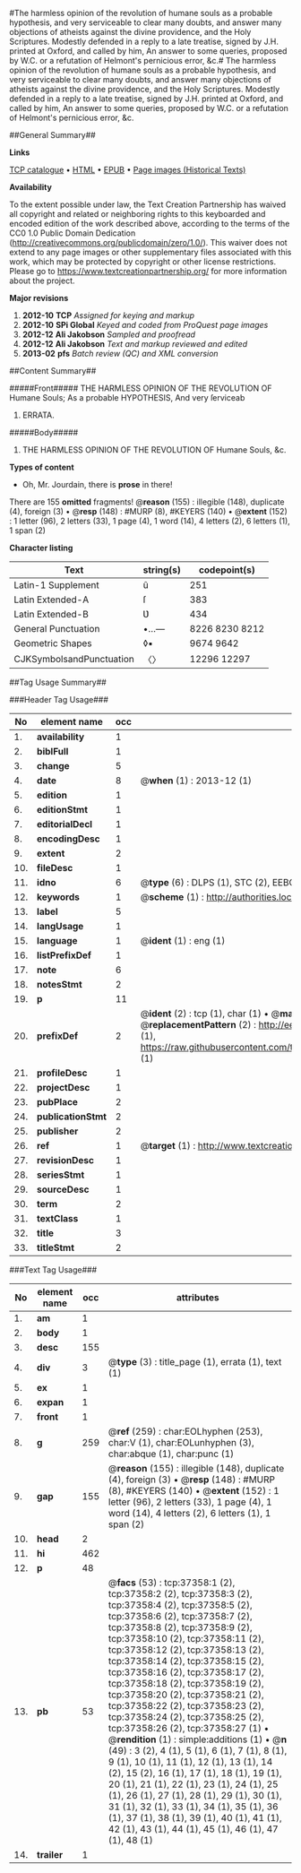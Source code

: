 #The harmless opinion of the revolution of humane souls as a probable hypothesis, and very serviceable to clear many doubts, and answer many objections of atheists against the divine providence, and the Holy Scriptures. Modestly defended in a reply to a late treatise, signed by J.H. printed at Oxford, and called by him, An answer to some queries, proposed by W.C. or a refutation of Helmont's pernicious error, &c.#
The harmless opinion of the revolution of humane souls as a probable hypothesis, and very serviceable to clear many doubts, and answer many objections of atheists against the divine providence, and the Holy Scriptures. Modestly defended in a reply to a late treatise, signed by J.H. printed at Oxford, and called by him, An answer to some queries, proposed by W.C. or a refutation of Helmont's pernicious error, &c.

##General Summary##

**Links**

[TCP catalogue](http://www.ota.ox.ac.uk/tcp/)  • 
[HTML](http://tei.it.ox.ac.uk/tcp/Texts-HTML/free/A45/A45603.html)  • 
[EPUB](http://tei.it.ox.ac.uk/tcp/Texts-EPUB/free/A45/A45603.epub) • 
[Page images (Historical Texts)](https://historicaltexts.jisc.ac.uk/eebo-99832883e)

**Availability**

To the extent possible under law, the Text Creation Partnership has waived all copyright and related or neighboring rights to this keyboarded and encoded edition of the work described above, according to the terms of the CC0 1.0 Public Domain Dedication (http://creativecommons.org/publicdomain/zero/1.0/). This waiver does not extend to any page images or other supplementary files associated with this work, which may be protected by copyright or other license restrictions. Please go to https://www.textcreationpartnership.org/ for more information about the project.

**Major revisions**

1. __2012-10__ __TCP__ *Assigned for keying and markup*
1. __2012-10__ __SPi Global__ *Keyed and coded from ProQuest page images*
1. __2012-12__ __Ali Jakobson__ *Sampled and proofread*
1. __2012-12__ __Ali Jakobson__ *Text and markup reviewed and edited*
1. __2013-02__ __pfs__ *Batch review (QC) and XML conversion*

##Content Summary##

#####Front#####
THE HARMLESS OPINION OF THE REVOLUTION OF Humane Souls; As a probable HYPOTHESIS, And very ſerviceab
1. ERRATA.

#####Body#####

1. THE HARMLESS OPINION OF THE REVOLUTION OF Humane Souls, &c.

**Types of content**

  * Oh, Mr. Jourdain, there is **prose** in there!

There are 155 **omitted** fragments! 
 @__reason__ (155) : illegible (148), duplicate (4), foreign (3)  •  @__resp__ (148) : #MURP (8), #KEYERS (140)  •  @__extent__ (152) : 1 letter (96), 2 letters (33), 1 page (4), 1 word (14), 4 letters (2), 6 letters (1), 1 span (2)

**Character listing**


|Text|string(s)|codepoint(s)|
|---|---|---|
|Latin-1 Supplement|û|251|
|Latin Extended-A|ſ|383|
|Latin Extended-B|Ʋ|434|
|General Punctuation|•…—|8226 8230 8212|
|Geometric Shapes|◊▪|9674 9642|
|CJKSymbolsandPunctuation|〈〉|12296 12297|

##Tag Usage Summary##

###Header Tag Usage###

|No|element name|occ|attributes|
|---|---|---|---|
|1.|__availability__|1||
|2.|__biblFull__|1||
|3.|__change__|5||
|4.|__date__|8| @__when__ (1) : 2013-12 (1)|
|5.|__edition__|1||
|6.|__editionStmt__|1||
|7.|__editorialDecl__|1||
|8.|__encodingDesc__|1||
|9.|__extent__|2||
|10.|__fileDesc__|1||
|11.|__idno__|6| @__type__ (6) : DLPS (1), STC (2), EEBO-CITATION (1), PROQUEST (1), VID (1)|
|12.|__keywords__|1| @__scheme__ (1) : http://authorities.loc.gov/ (1)|
|13.|__label__|5||
|14.|__langUsage__|1||
|15.|__language__|1| @__ident__ (1) : eng (1)|
|16.|__listPrefixDef__|1||
|17.|__note__|6||
|18.|__notesStmt__|2||
|19.|__p__|11||
|20.|__prefixDef__|2| @__ident__ (2) : tcp (1), char (1)  •  @__matchPattern__ (2) : ([0-9\-]+):([0-9IVX]+) (1), (.+) (1)  •  @__replacementPattern__ (2) : http://eebo.chadwyck.com/downloadtiff?vid=$1&page=$2 (1), https://raw.githubusercontent.com/textcreationpartnership/Texts/master/tcpchars.xml#$1 (1)|
|21.|__profileDesc__|1||
|22.|__projectDesc__|1||
|23.|__pubPlace__|2||
|24.|__publicationStmt__|2||
|25.|__publisher__|2||
|26.|__ref__|1| @__target__ (1) : http://www.textcreationpartnership.org/docs/. (1)|
|27.|__revisionDesc__|1||
|28.|__seriesStmt__|1||
|29.|__sourceDesc__|1||
|30.|__term__|2||
|31.|__textClass__|1||
|32.|__title__|3||
|33.|__titleStmt__|2||


###Text Tag Usage###

|No|element name|occ|attributes|
|---|---|---|---|
|1.|__am__|1||
|2.|__body__|1||
|3.|__desc__|155||
|4.|__div__|3| @__type__ (3) : title_page (1), errata (1), text (1)|
|5.|__ex__|1||
|6.|__expan__|1||
|7.|__front__|1||
|8.|__g__|259| @__ref__ (259) : char:EOLhyphen (253), char:V (1), char:EOLunhyphen (3), char:abque (1), char:punc (1)|
|9.|__gap__|155| @__reason__ (155) : illegible (148), duplicate (4), foreign (3)  •  @__resp__ (148) : #MURP (8), #KEYERS (140)  •  @__extent__ (152) : 1 letter (96), 2 letters (33), 1 page (4), 1 word (14), 4 letters (2), 6 letters (1), 1 span (2)|
|10.|__head__|2||
|11.|__hi__|462||
|12.|__p__|48||
|13.|__pb__|53| @__facs__ (53) : tcp:37358:1 (2), tcp:37358:2 (2), tcp:37358:3 (2), tcp:37358:4 (2), tcp:37358:5 (2), tcp:37358:6 (2), tcp:37358:7 (2), tcp:37358:8 (2), tcp:37358:9 (2), tcp:37358:10 (2), tcp:37358:11 (2), tcp:37358:12 (2), tcp:37358:13 (2), tcp:37358:14 (2), tcp:37358:15 (2), tcp:37358:16 (2), tcp:37358:17 (2), tcp:37358:18 (2), tcp:37358:19 (2), tcp:37358:20 (2), tcp:37358:21 (2), tcp:37358:22 (2), tcp:37358:23 (2), tcp:37358:24 (2), tcp:37358:25 (2), tcp:37358:26 (2), tcp:37358:27 (1)  •  @__rendition__ (1) : simple:additions (1)  •  @__n__ (49) : 3 (2), 4 (1), 5 (1), 6 (1), 7 (1), 8 (1), 9 (1), 10 (1), 11 (1), 12 (1), 13 (1), 14 (2), 15 (2), 16 (1), 17 (1), 18 (1), 19 (1), 20 (1), 21 (1), 22 (1), 23 (1), 24 (1), 25 (1), 26 (1), 27 (1), 28 (1), 29 (1), 30 (1), 31 (1), 32 (1), 33 (1), 34 (1), 35 (1), 36 (1), 37 (1), 38 (1), 39 (1), 40 (1), 41 (1), 42 (1), 43 (1), 44 (1), 45 (1), 46 (1), 47 (1), 48 (1)|
|14.|__trailer__|1||
